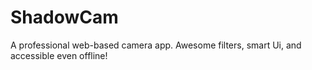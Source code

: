 # ShadowCam
 A professional web-based camera app. Awesome filters, smart Ui, and accessible even offline!

